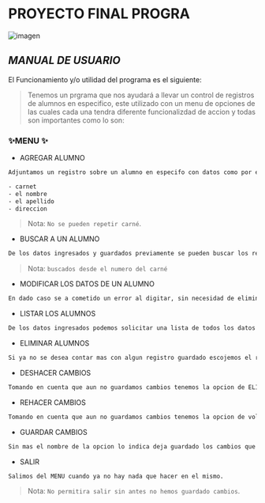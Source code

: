 # PROYECTO FINAL PROGRA
![imagen]([https://www.google.com/search?q=imagenes+de+programacion&source=lnms&tbm=isch&sa=X&ved=2ahUKEwjO7bi__Zf4AhXen4QIHXMECwoQ_AUoAXoECAEQAw&biw=1366&bih=657&dpr=1#imgrc=PbAt6zosSg5heM](https://concepto.de/wp-content/uploads/2014/08/programacion-2-e1551291144973.jpg))
## _MANUAL DE USUARIO_

El Funcionamiento y/o utilidad del programa es el siguiente:

> Tenemos un prgrama que nos ayudará a llevar un control de
> registros de alumnos en especifico, este utilizado con un
> menu de opciones de las cuales cada una tendra diferente 
> funcionalizdad de accion y todas son importantes
> como lo son:

### ✨MENU ✨

- AGREGAR ALUMNO
```sh
Adjuntamos un registro sobre un alumno en especifo con datos como por ejemplo:

- carnet
- el nombre
- el apellido
- direccion

```

> Nota: `No se pueden repetir carné`.
> 
- BUSCAR A UN ALUMNO
```sh
De los datos ingresados y guardados previamente se pueden buscar los registros ingresados
```
> Nota: `buscados desde el numero del carné`


- MODIFICAR LOS DATOS DE UN ALUMNO
```sh
En dado caso se a cometido un error al digitar, sin necesidad de eliminar algun registro, se hace la busqueda desde la clave y se escoje el dato a modificar
```


- LISTAR LOS ALUMNOS
```sh
De los datos ingresados podemos solicitar una lista de todos los datos guardados
```


- ELIMINAR ALUMNOS
```sh
Si ya no se desea contar mas con algun registro guardado escojemos el registro a eliminar para luego proceder con la instruccion
```

- DESHACER CAMBIOS
```sh
Tomando en cuenta que aun no guardamos cambios tenemos la opcion de ELIMINAR algun cambio en el registro antes de realizar un cambio.
```

- REHACER CAMBIOS
```sh
Tomando en cuenta que aun no guardamos cambios tenemos la opcion de volver al registro antes de realizar el ultimo cambio.
```

- GUARDAR CAMBIOS
```sh
Sin mas el nombre de la opcion lo indica deja guardado los cambios que hemos realizado con conocimiento.
```

- SALIR
```sh
Salimos del MENU cuando ya no hay nada que hacer en el mismo.
```
> Nota: `No permitira salir sin antes no hemos guardado cambios`.
